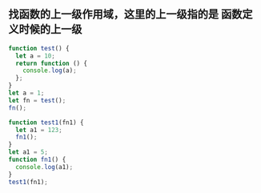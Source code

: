 ## 找函数的上一级作用域，这里的上一级指的是 函数定义时候的上一级

``` js
function test() {
  let a = 10;
  return function () {
    console.log(a);
  };
}
let a = 1;
let fn = test();
fn();

function test1(fn1) {
  let a1 = 123;
  fn1();
}
let a1 = 5;
function fn1() {
  console.log(a1);
}
test1(fn1);

```